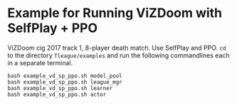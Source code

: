 # Example for Running ViZDoom with SelfPlay + PPO
ViZDoom cig 2017 track 1, 8-player death match.
Use SelfPlay and PPO.
`cd` to the directory `Tleague/examples` and run the following commandlines each in a separate terminal.
```Shell
bash example_vd_sp_ppo.sh model_pool
bash example_vd_sp_ppo.sh league_mgr
bash example_vd_sp_ppo.sh learner
bash example_vd_sp_ppo.sh actor
```
